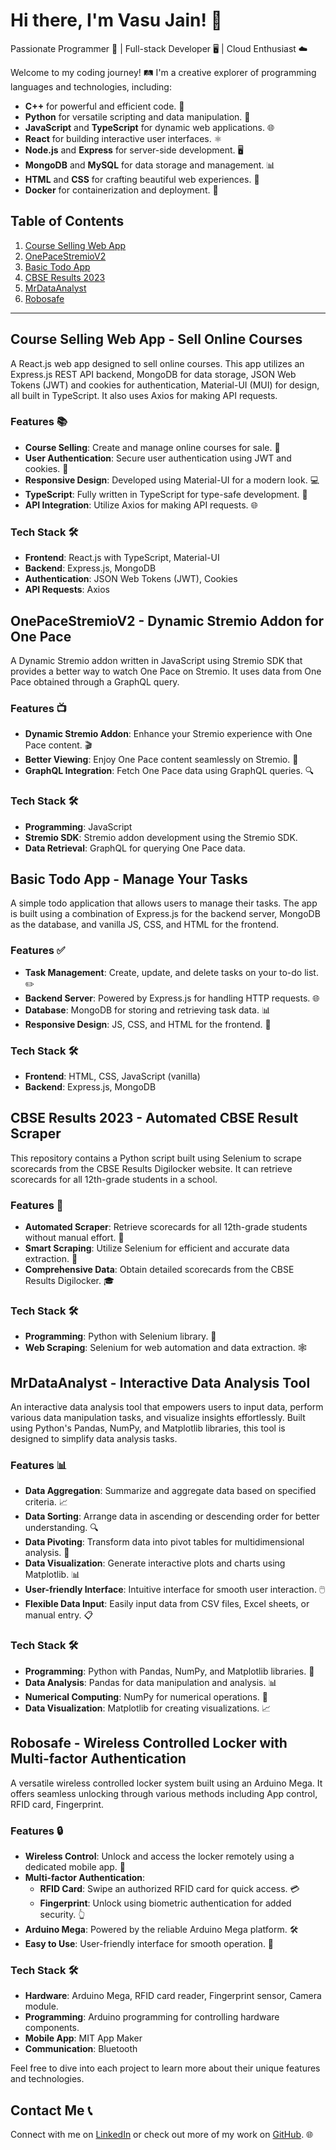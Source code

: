 # Hi there, I'm Vasu Jain! 👋

Passionate Programmer 🚀 | Full-stack Developer 🖥️ | Cloud Enthusiast ☁️

Welcome to my coding journey! 🛤️ I'm a creative explorer of programming languages and technologies, including:
- **C++** for powerful and efficient code. 💪
- **Python** for versatile scripting and data manipulation. 🐍
- **JavaScript** and **TypeScript** for dynamic web applications. 🌐
- **React** for building interactive user interfaces. ⚛️
- **Node.js** and **Express** for server-side development. 🖥️
- **MongoDB** and **MySQL** for data storage and management. 📊
- **HTML** and **CSS** for crafting beautiful web experiences. 🎨
- **Docker** for containerization and deployment. 🐳

## Table of Contents

1. [Course Selling Web App](#course-selling-web-app)
2. [OnePaceStremioV2](#onepacestremiov2)
3. [Basic Todo App](#basic-todo-app)
4. [CBSE Results 2023](#cbseresults2023)
5. [MrDataAnalyst](#mrdataanalyst)
6. [Robosafe](#robosafe)

---

## Course Selling Web App - Sell Online Courses

<div id="course-selling-web-app">
A React.js web app designed to sell online courses. This app utilizes an Express.js REST API backend, MongoDB for data storage, JSON Web Tokens (JWT) and cookies for authentication, Material-UI (MUI) for design, all built in TypeScript. It also uses Axios for making API requests.

### Features 📚

- **Course Selling**: Create and manage online courses for sale. 📖
- **User Authentication**: Secure user authentication using JWT and cookies. 🔐
- **Responsive Design**: Developed using Material-UI for a modern look. 💻
- **TypeScript**: Fully written in TypeScript for type-safe development. 📜
- **API Integration**: Utilize Axios for making API requests. 🌐

### Tech Stack 🛠️

- **Frontend**: React.js with TypeScript, Material-UI
- **Backend**: Express.js, MongoDB
- **Authentication**: JSON Web Tokens (JWT), Cookies
- **API Requests**: Axios
</div>

## OnePaceStremioV2 - Dynamic Stremio Addon for One Pace

<div id="onepacestremiov2">
A Dynamic Stremio addon written in JavaScript using Stremio SDK that provides a better way to watch One Pace on Stremio. It uses data from One Pace obtained through a GraphQL query.

### Features 📺

- **Dynamic Stremio Addon**: Enhance your Stremio experience with One Pace content. 🎬
- **Better Viewing**: Enjoy One Pace content seamlessly on Stremio. 🚀
- **GraphQL Integration**: Fetch One Pace data using GraphQL queries. 🔍

### Tech Stack 🛠️

- **Programming**: JavaScript
- **Stremio SDK**: Stremio addon development using the Stremio SDK.
- **Data Retrieval**: GraphQL for querying One Pace data.
</div>

## Basic Todo App - Manage Your Tasks

<div id="basic-todo-app">
A simple todo application that allows users to manage their tasks. The app is built using a combination of Express.js for the backend server, MongoDB as the database, and vanilla JS, CSS, and HTML for the frontend.

### Features ✅

- **Task Management**: Create, update, and delete tasks on your to-do list. ✏️
- **Backend Server**: Powered by Express.js for handling HTTP requests. 🌐
- **Database**: MongoDB for storing and retrieving task data. 📊
- **Responsive Design**: JS, CSS, and HTML for the frontend. 🎨

### Tech Stack 🛠️

- **Frontend**: HTML, CSS, JavaScript (vanilla)
- **Backend**: Express.js, MongoDB
</div>

## CBSE Results 2023 - Automated CBSE Result Scraper

<div id="cbseresults2023">
This repository contains a Python script built using Selenium to scrape scorecards from the CBSE Results Digilocker website. It can retrieve scorecards for all 12th-grade students in a school.

### Features 📄

- **Automated Scraper**: Retrieve scorecards for all 12th-grade students without manual effort. 🔄
- **Smart Scraping**: Utilize Selenium for efficient and accurate data extraction. 🤖
- **Comprehensive Data**: Obtain detailed scorecards from the CBSE Results Digilocker. 🎓

### Tech Stack 🛠️

- **Programming**: Python with Selenium library. 🐍
- **Web Scraping**: Selenium for web automation and data extraction. 🕸️
</div>

## MrDataAnalyst - Interactive Data Analysis Tool

<div id="mrdataanalyst">
An interactive data analysis tool that empowers users to input data, perform various data manipulation tasks, and visualize insights effortlessly. Built using Python's Pandas, NumPy, and Matplotlib libraries, this tool is designed to simplify data analysis tasks.

### Features 📊

- **Data Aggregation**: Summarize and aggregate data based on specified criteria. 📈
- **Data Sorting**: Arrange data in ascending or descending order for better understanding. 🔍
- **Data Pivoting**: Transform data into pivot tables for multidimensional analysis. 🔄
- **Data Visualization**: Generate interactive plots and charts using Matplotlib. 📊
- **User-friendly Interface**: Intuitive interface for smooth user interaction. 🖱️
- **Flexible Data Input**: Easily input data from CSV files, Excel sheets, or manual entry. 📋

### Tech Stack 🛠️

- **Programming**: Python with Pandas, NumPy, and Matplotlib libraries. 🐍
- **Data Analysis**: Pandas for data manipulation and analysis. 📊
- **Numerical Computing**: NumPy for numerical operations. 🔢
- **Data Visualization**: Matplotlib for creating visualizations. 📈
</div>

## Robosafe - Wireless Controlled Locker with Multi-factor Authentication

<div id="robosafe">
A versatile wireless controlled locker system built using an Arduino Mega. It offers seamless unlocking through various methods including App control, RFID card, Fingerprint.

### Features 🔒

- **Wireless Control**: Unlock and access the locker remotely using a dedicated mobile app. 📱
- **Multi-factor Authentication**:
  - **RFID Card**: Swipe an authorized RFID card for quick access. 💳
  - **Fingerprint**: Unlock using biometric authentication for added security. 👆
- **Arduino Mega**: Powered by the reliable Arduino Mega platform. 🛠️
- **Easy to Use**: User-friendly interface for smooth operation. 🌟

### Tech Stack 🛠️

- **Hardware**: Arduino Mega, RFID card reader, Fingerprint sensor, Camera module.
- **Programming**: Arduino programming for controlling hardware components.
- **Mobile App**: MIT App Maker
- **Communication**: Bluetooth
</div>

Feel free to dive into each project to learn more about their unique features and technologies.

## Contact Me 📞

Connect with me on [LinkedIn](https://www.linkedin.com/in/vasujain275/) or check out more of my work on [GitHub](https://github.com/vasujain275). 🌐
